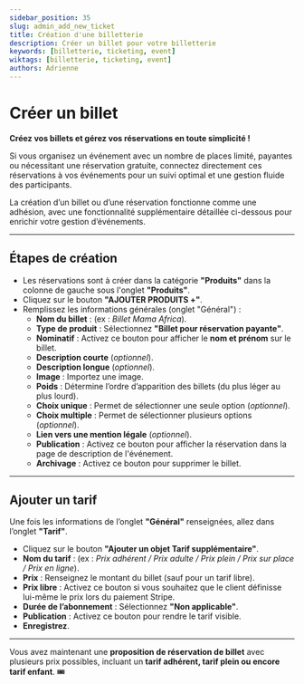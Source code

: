 ```yaml
---
sidebar_position: 35
slug: admin_add_new_ticket
title: Création d'une billetterie
description: Créer un billet pour votre billetterie
keywords: [billetterie, ticketing, event]
wiktags: [billetterie, ticketing, event]
authors: Adrienne
---
```


# Créer un billet  

**Créez vos billets et gérez vos réservations en toute simplicité !**  

Si vous organisez un événement avec un nombre de places limité, payantes ou nécessitant une réservation gratuite, connectez directement ces réservations à vos événements pour un suivi optimal et une gestion fluide des participants.  

La création d’un billet ou d’une réservation fonctionne comme une adhésion, avec une fonctionnalité supplémentaire détaillée ci-dessous pour enrichir votre gestion d’événements.  

---

## Étapes de création  

- Les réservations sont à créer dans la catégorie **"Produits"** dans la colonne de gauche sous l'onglet **"Produits"**.  
- Cliquez sur le bouton **"AJOUTER PRODUITS +"**.  
- Remplissez les informations générales (onglet "Général") :  
  - **Nom du billet** : (ex : *Billet Mama Africa*).  
  - **Type de produit** : Sélectionnez **"Billet pour réservation payante"**.  
  - **Nominatif** : Activez ce bouton pour afficher le **nom et prénom** sur le billet.  
  - **Description courte** (*optionnel*).  
  - **Description longue** (*optionnel*).  
  - **Image** : Importez une image.  
  - **Poids** : Détermine l’ordre d’apparition des billets (du plus léger au plus lourd).  
  - **Choix unique** : Permet de sélectionner une seule option (*optionnel*).  
  - **Choix multiple** : Permet de sélectionner plusieurs options (*optionnel*).  
  - **Lien vers une mention légale** (*optionnel*).  
  - **Publication** : Activez ce bouton pour afficher la réservation dans la page de description de l'événement.  
  - **Archivage** : Activez ce bouton pour supprimer le billet.  

---

## Ajouter un tarif  

Une fois les informations de l’onglet **"Général"** renseignées, allez dans l’onglet **"Tarif"**.  

- Cliquez sur le bouton **"Ajouter un objet Tarif supplémentaire"**.  
- **Nom du tarif** : (ex : *Prix adhérent / Prix adulte / Prix plein / Prix sur place / Prix en ligne*).  
- **Prix** : Renseignez le montant du billet (sauf pour un tarif libre).  
- **Prix libre** : Activez ce bouton si vous souhaitez que le client définisse lui-même le prix lors du paiement Stripe.  
- **Durée de l’abonnement** : Sélectionnez **"Non applicable"**.  
- **Publication** : Activez ce bouton pour rendre le tarif visible.  
- **Enregistrez**.  

---

Vous avez maintenant une **proposition de réservation de billet** avec plusieurs prix possibles, incluant un **tarif adhérent, tarif plein ou encore tarif enfant**. 🎟️

